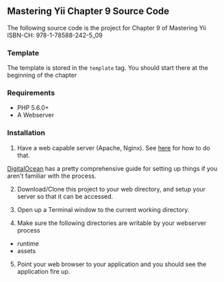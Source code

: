 ## Mastering Yii Chapter 9 Source Code

The following source code is the project for Chapter 9 of Mastering Yii
ISBN-CH: 978-1-78588-242-5_09

### Template
The template is stored in the ```template``` tag. You should start there at the beginning of the chapter

### Requirements

- PHP 5.6.0+
- A Webserver

### Installation

1. Have a web capable server (Apache, Nginx). See [here](http://www.yiiframework.com/doc-2.0/guide-start-installation.html) for how to do that.

[DigitalOcean](https://www.digitalocean.com/community/articles/how-to-install-and-setup-yii-php-framework) has a pretty comprehensive guide for setting up things if you aren't familiar with the process.

2. Download/Clone this project to your web directory, and setup your server so that it can be accessed.

3. Open up a Terminal window to the current working directory.

4. Make sure the following directories are writable by your webserver process

  - runtime
  - assets

5. Point your web browser to your application and you should see the application fire up.
